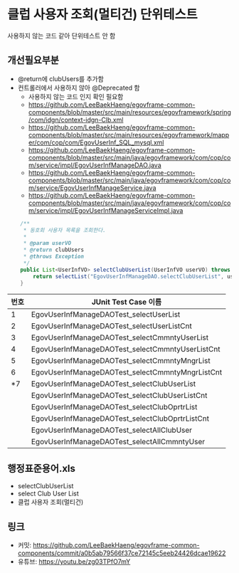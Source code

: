 # 클럽 사용자 조회(멀티건) 단위테스트

사용하지 않는 코드 같아 단위테스트 안 함

## 개선필요부분

- @return에 clubUsers를 추가함
- 컨트롤러에서 사용하지 않아 @Deprecated 함
	- 사용하지 않는 코드 인지 확인 필요함
	- https://github.com/LeeBaekHaeng/egovframe-common-components/blob/master/src/main/resources/egovframework/spring/com/idgn/context-idgn-Clb.xml
	- https://github.com/LeeBaekHaeng/egovframe-common-components/blob/master/src/main/resources/egovframework/mapper/com/cop/com/EgovUserInf_SQL_mysql.xml
	- https://github.com/LeeBaekHaeng/egovframe-common-components/blob/master/src/main/java/egovframework/com/cop/com/service/impl/EgovUserInfManageDAO.java
	- https://github.com/LeeBaekHaeng/egovframe-common-components/blob/master/src/main/java/egovframework/com/cop/com/service/EgovUserInfManageService.java
	- https://github.com/LeeBaekHaeng/egovframe-common-components/blob/master/src/main/java/egovframework/com/cop/com/service/impl/EgovUserInfManageServiceImpl.java

```java
	/**
	 * 동호회 사용자 목록을 조회한다.
	 *
	 * @param userVO
	 * @return clubUsers
	 * @throws Exception
	 */
	public List<UserInfVO> selectClubUserList(UserInfVO userVO) throws Exception {
		return selectList("EgovUserInfManageDAO.selectClubUserList", userVO);
	}
```

|번호|JUnit Test Case 이름|
|-|-|
|1|EgovUserInfManageDAOTest_selectUserList|
|2|EgovUserInfManageDAOTest_selectUserListCnt|
|3|EgovUserInfManageDAOTest_selectCmmntyUserList|
|4|EgovUserInfManageDAOTest_selectCmmntyUserListCnt|
|5|EgovUserInfManageDAOTest_selectCmmntyMngrList|
|6|EgovUserInfManageDAOTest_selectCmmntyMngrListCnt|
|*7|EgovUserInfManageDAOTest_selectClubUserList|
||EgovUserInfManageDAOTest_selectClubUserListCnt|
||EgovUserInfManageDAOTest_selectClubOprtrList|
||EgovUserInfManageDAOTest_selectClubOprtrListCnt|
||EgovUserInfManageDAOTest_selectAllClubUser|
||EgovUserInfManageDAOTest_selectAllCmmntyUser|

## 행정표준용어.xls

- selectClubUserList
- select Club User List
- 클럽 사용자 조회(멀티건)

## 링크

- 커밋: https://github.com/LeeBaekHaeng/egovframe-common-components/commit/a0b5ab79566f37ce72145c5eeb24426dcae19622
- 유튜브: https://youtu.be/zg03TPfO7mY
